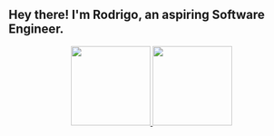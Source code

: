 ## Hey there! I'm Rodrigo, an aspiring Software Engineer.
<div align="center">
  <a href="https://github.com/rodrigocoelho2">
  <img height="140em" src="https://github-readme-stats.vercel.app/api?username=rodrigocoelho2&show_icons=true&theme=dark&include_all_commits=true&count_private=true"/>
  <img height="140em" src="https://github-readme-stats.vercel.app/api/top-langs/?username=rodrigocoelho2&layout=compact&langs_count=7&theme=dark"/>
</div>
